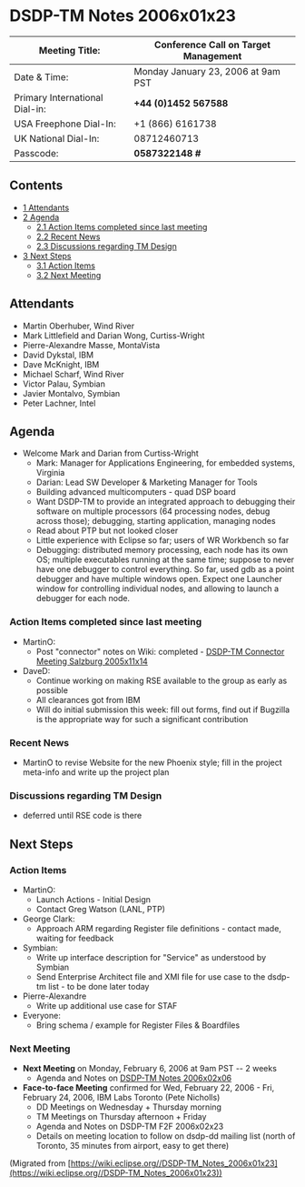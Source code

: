 

DSDP-TM Notes 2006x01x23
========================

| Meeting Title: | **Conference Call on Target Management** |
| --- | --- |
| Date & Time: | Monday January 23, 2006 at 9am PST |
| Primary International Dial-in: | **+44 (0)1452 567588** |
| USA Freephone Dial-In: | +1 (866) 6161738 |
| UK National Dial-In: | 08712460713 |
| Passcode: | **0587322148 #** |

Contents
--------

*   [1 Attendants](#Attendants)
*   [2 Agenda](#Agenda)
    *   [2.1 Action Items completed since last meeting](#Action-Items-completed-since-last-meeting)
    *   [2.2 Recent News](#Recent-News)
    *   [2.3 Discussions regarding TM Design](#Discussions-regarding-TM-Design)
*   [3 Next Steps](#Next-Steps)
    *   [3.1 Action Items](#Action-Items)
    *   [3.2 Next Meeting](#Next-Meeting)

Attendants
----------

*   Martin Oberhuber, Wind River
*   Mark Littlefield and Darian Wong, Curtiss-Wright
*   Pierre-Alexandre Masse, MontaVista
*   David Dykstal, IBM
*   Dave McKnight, IBM
*   Michael Scharf, Wind River
*   Victor Palau, Symbian
*   Javier Montalvo, Symbian
*   Peter Lachner, Intel

Agenda
------

*   Welcome Mark and Darian from Curtiss-Wright
    *   Mark: Manager for Applications Engineering, for embedded systems, Virginia
    *   Darian: Lead SW Developer & Marketing Manager for Tools
    *   Building advanced multicomputers - quad DSP board
    *   Want DSDP-TM to provide an integrated approach to debugging their software on multiple processors (64 processing nodes, debug across those); debugging, starting application, managing nodes
    *   Read about PTP but not looked closer
    *   Little experience with Eclipse so far; users of WR Workbench so far
    *   Debugging: distributed memory processing, each node has its own OS; multiple executables running at the same time; suppose to never have one debugger to control everything. So far, used gdb as a point debugger and have multiple windows open. Expect one Launcher window for controlling individual nodes, and allowing to launch a debugger for each node.

### Action Items completed since last meeting

*   MartinO:
    *   Post "connector" notes on Wiki: completed - [DSDP-TM Connector Meeting Salzburg 2005x11x14](./DSDP-TM_Connector_Meeting_Salzburg_2005x11x14 "DSDP-TM Connector Meeting Salzburg 2005x11x14")
*   DaveD:
    *   Continue working on making RSE available to the group as early as possible
    *   All clearances got from IBM
    *   Will do initial submission this week: fill out forms, find out if Bugzilla is the appropriate way for such a significant contribution

### Recent News

*   MartinO to revise Website for the new Phoenix style; fill in the project meta-info and write up the project plan

### Discussions regarding TM Design

*   deferred until RSE code is there

Next Steps
----------

### Action Items

*   MartinO:
    *   Launch Actions - Initial Design
    *   Contact Greg Watson (LANL, PTP)
*   George Clark:
    *   Approach ARM regarding Register file definitions - contact made, waiting for feedback
*   Symbian:
    *   Write up interface description for "Service" as understood by Symbian
    *   Send Enterprise Architect file and XMI file for use case to the dsdp-tm list - to be done later today
*   Pierre-Alexandre
    *   Write up additional use case for STAF
*   Everyone:
    *   Bring schema / example for Register Files & Boardfiles

### Next Meeting

*   **Next Meeting** on Monday, February 6, 2006 at 9am PST -- 2 weeks
    *   Agenda and Notes on [DSDP-TM Notes 2006x02x06](./DSDP-TM_Notes_2006x02x06 "DSDP-TM Notes 2006x02x06")
*   **Face-to-face Meeting** confirmed for Wed, February 22, 2006  \- Fri, February 24, 2006, IBM Labs Toronto (Pete Nicholls)
    *   DD Meetings on Wednesday + Thursday morning
    *   TM Meetings on Thursday afternoon + Friday
    *   Agenda and Notes on DSDP-TM F2F 2006x02x23
    *   Details on meeting location to follow on dsdp-dd mailing list (north of Toronto, 35 minutes from airport, easy to get there)


(Migrated from [https://wiki.eclipse.org//DSDP-TM_Notes_2006x01x23](https://wiki.eclipse.org//DSDP-TM_Notes_2006x01x23))